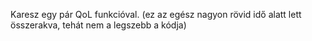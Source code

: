Karesz egy pár QoL funkcióval.
(ez az egész nagyon rövid idő alatt lett összerakva, tehát nem a legszebb a kódja)